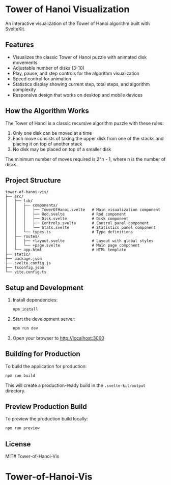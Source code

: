# Tower of Hanoi Visualization

An interactive visualization of the Tower of Hanoi algorithm built with SvelteKit.

## Features

- Visualizes the classic Tower of Hanoi puzzle with animated disk movements
- Adjustable number of disks (3-10)
- Play, pause, and step controls for the algorithm visualization
- Speed control for animation
- Statistics display showing current step, total steps, and algorithm complexity
- Responsive design that works on desktop and mobile devices

## How the Algorithm Works

The Tower of Hanoi is a classic recursive algorithm puzzle with these rules:
1. Only one disk can be moved at a time
2. Each move consists of taking the upper disk from one of the stacks and placing it on top of another stack
3. No disk may be placed on top of a smaller disk

The minimum number of moves required is 2^n - 1, where n is the number of disks.

## Project Structure

```
tower-of-hanoi-vis/
├── src/
│   ├── lib/
│   │   ├── components/
│   │   │   ├── TowerOfHanoi.svelte   # Main visualization component
│   │   │   ├── Rod.svelte            # Rod component
│   │   │   ├── Disk.svelte           # Disk component
│   │   │   ├── Controls.svelte       # Control panel component
│   │   │   └── Stats.svelte          # Statistics panel component
│   │   └── types.ts                  # Type definitions
│   ├── routes/
│   │   ├── +layout.svelte            # Layout with global styles
│   │   └── +page.svelte              # Main page component
│   └── app.html                      # HTML template
├── static/
├── package.json
├── svelte.config.js
├── tsconfig.json
└── vite.config.ts
```

## Setup and Development

1. Install dependencies:
   ```bash
   npm install
   ```

2. Start the development server:
   ```bash
   npm run dev
   ```

3. Open your browser to [http://localhost:3000](http://localhost:3000)

## Building for Production

To build the application for production:

```bash
npm run build
```

This will create a production-ready build in the `.svelte-kit/output` directory.

## Preview Production Build

To preview the production build locally:

```bash
npm run preview
```

## License

MIT# Tower-of-Hanoi-Vis
# Tower-of-Hanoi-Vis
